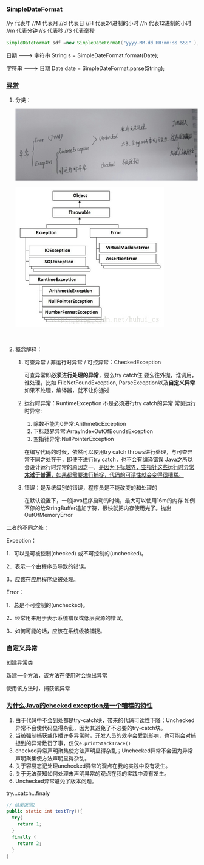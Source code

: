 ### SimpleDateFormat

//y 代表年 //M 代表月 //d 代表日 //H 代表24进制的小时 //h 代表12进制的小时 //m 代表分钟 //s 代表秒 //S 代表毫秒

```java
SimpleDateFormat sdf =new SimpleDateFormat("yyyy-MM-dd HH:mm:ss SSS" );
```

日期 ---> 字符串  String s = SimpleDateFormat.format(Date);

字符串 ---> 日期  Date date = SimpleDateFormat.parse(String);

### [异常](https://blog.csdn.net/huhui_cs/article/details/38817791)

1. 分类：

   ![异常分类](./image/java_exception_classification_2.png)

   ![异常分类](./image/java_exception_classification_1.png)

   ​

2. 概念解释：

   1. 可查异常 / 非运行时异常 / 可控异常：CheckedException

      可查异常即**必须进行处理的异常**，要么try catch住,要么往外抛，谁调用，谁处理，比如 FileNotFoundException, ParseException以及**自定义异常**
      如果不处理，编译器，就不让你通过

   2. 运行时异常：RuntimeException  不是必须进行try catch的异常 
      常见运行时异常: 

      1. 除数不能为0异常:ArithmeticException  
      2. 下标越界异常:ArrayIndexOutOfBoundsException 
      3. 空指针异常:NullPointerException 

      在编写代码的时候，依然可以使用try catch throws进行处理，与可查异常不同之处在于，即便不进行try catch，也不会有编译错误 
      Java之所以会设计运行时异常的原因之一，<u>是因为下标越界，空指针这些运行时异常**太过于普遍**，如果都需要进行捕捉，代码的可读性就会变得很糟糕。</u>

   3. 错误：是系统级别的错误，程序员是不能改变的和处理的

      在默认设置下，一般java程序启动的时候，最大可以使用16m的内存
      如例不停的给StringBuffer追加字符，很快就把内存使用光了。抛出OutOfMemoryError

二者的不同之处：

Exception：

1．可以是可被控制(checked) 或不可控制的(unchecked)。

2．表示一个由程序员导致的错误。

3．应该在应用程序级被处理。

Error：

1．总是不可控制的(unchecked)。

2．经常用来用于表示系统错误或低层资源的错误。

3．如何可能的话，应该在系统级被捕捉。

### 自定义异常

创建异常类

新建一个方法，该方法在使用时会抛出异常

使用该方法时，捕获该异常



### [为什么Java的checked exception是一个糟糕的特性](https://blog.csdn.net/kingzone_2008/article/details/8535287)

1. 由于代码中不会到处都是try-catch块，带来的代码可读性下降；Unchecked异常不会使代码显得杂乱，因为其避免了不必要的try-catch块。
2. 当被强制捕获或传播许多异常时，开发人员的效率会受到影响，也可能会对捕捉到的异常敷衍了事，仅仅`e.printStackTrace()` 
3. checked异常声明聚集使方法声明显得杂乱；Unchecked异常不会因为异常声明聚集使方法声明显得杂乱。
4. 关于容易忘记处理unchecked异常的观点在我的实践中没有发生。
5. 关于无法获知如何处理未声明异常的观点在我的实践中没有发生。
6. Unchecked异常避免了版本问题。



try...catch...finaly

```java
// 结果返回2
public static int testTry(){
  try{
    return 1;
  }
  finally {
    return 2;
  }
}
```

